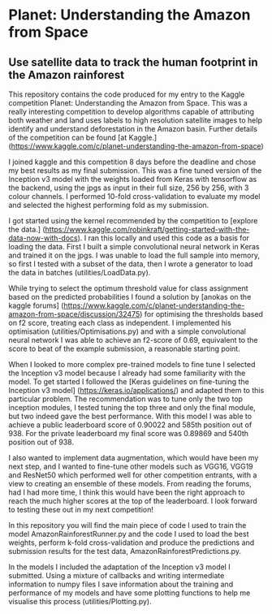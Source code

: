 # Planet: Understanding the Amazon from Space
## Use satellite data to track the human footprint in the Amazon rainforest

This repository contains the code produced for my entry to the Kaggle
competition Planet: Understanding the Amazon from Space. This was a really interesting
competition to develop algorithms capable of attributing both weather and land uses
labels to high resolution satellite images to help identify and understand deforestation
in the Amazon basin. Further details of the competition
can be found [at Kaggle.] (https://www.kaggle.com/c/planet-understanding-the-amazon-from-space)

I joined kaggle and this competition 8 days before the deadline and chose my best
results as my final submission. This was a fine tuned version of the Inception v3
model with the weights loaded from Keras with tensorflow as the backend, using the
jpgs as input in their full size, 256 by 256, with 3 colour channels. I performed 10-fold cross-validation to evaluate my model and selected the highest performing fold as my submission.

I got started using the kernel recommended by the competition to [explore the data.] (https://www.kaggle.com/robinkraft/getting-started-with-the-data-now-with-docs). I ran
this locally and used this code as a basis for loading the data. First I built a simple
convolutional neural network in Keras and trained it on the jpgs. I was
unable to load the full sample into memory, so first I tested with a subset of the data, then I wrote a generator to load the data in batches (utilities/LoadData.py).

While trying to select the optimum threshold value for class assignment based on the
predicted probabilities I found a solution by [anokas on the kaggle forums] (https://www.kaggle.com/c/planet-understanding-the-amazon-from-space/discussion/32475) for optimising the thresholds based on f2 score, treating each class as independent. I implemented his
optimisation (utilities/Optimisations.py) and with a simple convolutional neural network I was able to achieve an f2-score of 0.69, equivalent to the score to beat of the example submission,
a reasonable starting point.

When I looked to more complex pre-trained models to fine tune I selected the Inception v3
model because I already had some familiarity with the model. To get started I followed the
[Keras guidelines on fine-tuning the Inception v3 model] (https://keras.io/applications/) and
adapted them to this particular problem. The recommendation was to tune only the two top
inception modules, I tested tuning the top three and only the final module, but two indeed
gave the best performance. With this model I was able to achieve a public leaderboard score
of 0.90022 and 585th position out of 938. For the private leaderboard my final score was
0.89869 and 540th position out of 938.

I also wanted to implement data augmentation, which would have been my next step, and I wanted to fine-tune other models such as VGG16, VGG19 and ResNet50 which performed well for other
competition entrants, with a view to creating an ensemble of these models. From reading the
forums, had I had more time, I think this would have been the right approach to reach the much higher scores at the top of the leaderboard. I look forward to testing these out in my next competition!

In this repository you will find the main piece of code I used to train the model AmazonRainforestRunner.py and the code I used to load the best weights, perform k-fold cross-validation and produce the predictions and submission results for the test data, AmazonRainforestPredictions.py.

In the models I included the adaptation of the Inception v3 model I submitted.
Using a mixture of callbacks and writing intermediate information to numpy files I save information about the training and performance of my models and have some plotting functions to help me visualise this process (utilities/Plotting.py).
